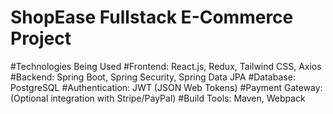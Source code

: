 # ShopEase Fullstack E-Commerce Project

#Technologies Being Used
#Frontend: React.js, Redux, Tailwind CSS, Axios
#Backend: Spring Boot, Spring Security, Spring Data JPA
#Database: PostgreSQL
#Authentication: JWT (JSON Web Tokens)
#Payment Gateway: (Optional integration with Stripe/PayPal)
#Build Tools: Maven, Webpack
